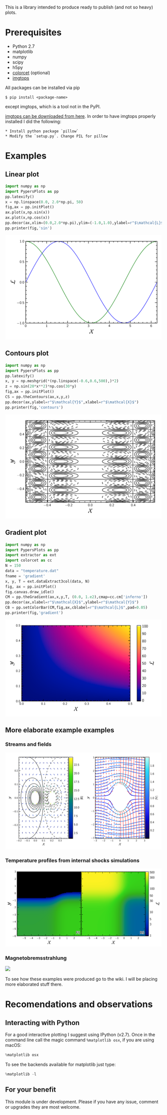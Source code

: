 This is a library intended to produce ready to publish (and not so heavy) plots.

# Prerequisites #

  * Python 2.7
  * matplotlib
  * numpy
  * scipy
  * h5py
  * [colorcet](https://bokeh.github.io/colorcet/) (optional)
  * [imgtops](http://imgtops.sourceforge.net/)

All packages can be installed via pip
``` shell
$ pip install <package-name>
```
except imgtops, which is a tool not in the PyPI.

[imgtops can be downloaded from here](http://imgtops.sourceforge.net/). In
order to have imgtops properly installed I did the following:

    * Install python package `pillow`
    * Modify the `setup.py`. Change PIL for pillow

# Examples

## Linear plot

```python
import numpy as np
import PypersPlots as pp
pp.latexify()
x = np.linspace(0.0, 2.0*np.pi, 50)
fig,ax = pp.initPlot()
ax.plot(x,np.sin(x))
ax.plot(x,np.cos(x))
pp.decor(ax,xlim=(0.0,2.0*np.pi),ylim=(-1.0,1.0),ylabel=r"$\mathcal{L}$",xlabel=r"$\mathcal{X}$")
pp.printer(fig,'sin')
```
![](README_figs/sin.png)


## Contours plot

``` python
import numpy as np
import PypersPlots as pp
pp.latexify()
x, y = np.meshgrid(*(np.linspace(-0.6,0.6,500),)*2)
z = np.sin(20*x**2)*np.cos(30*y)
fig,ax = pp.initPlot()
CS = pp.theContours(ax,x,y,z)
pp.decor(ax,ylabel=r"$\mathcal{Y}$",xlabel=r"$\mathcal{X}$")
pp.printer(fig,'contours')
```
![](README_figs/contours.png)


## Gradient plot

``` python
import numpy as np
import PypersPlots as pp
import extractor as ext
import colorcet as cc
N = 150
data = "temperature.dat"
fname = 'gradient'
x, y, T = ext.dataExtract3col(data, N)
fig, ax = pp.initPlot()
fig.canvas.draw_idle()
CM = pp.theGradient(ax,x,y,T, (0.0, 1.e2),cmap=cc.cm['inferno'])
pp.decor(ax,xlabel=r"$\mathcal{X}$",ylabel=r"$\mathcal{Y}$")
CB = pp.setColorBar(CM,fig,ax,cblabel=r"$\mathcal{L}$",pad=0.05)
pp.printer(fig,'gradient')

```
![](README_figs/gradient.png)


## More elaborate example examples

### Streams and fields
![](README_figs/fields_and_streams.png)

### Temperature profiles from internal shocks simulations
![](README_figs/sL_sR_T.png)

### Magnetobremsstrahlung
![](README_figs/mbs.png)

To see how these examples were produced go to the wiki. I will be placing
more elaborated stuff there.

# Recomendations and observations

## Interacting with Python
For a good interactive plotting I suggest using IPython (v2.7). Once in the
command line call the magic command `%matplotlib osx`, if you are using
macOS:
``` python
%matplotlib osx
```
To see the backends available for matplotlib just type:
``` python
%matplotlib -l
```

## For your benefit

This module is under development. Please if you have any issue, comment or
upgrades they are most welcome.

